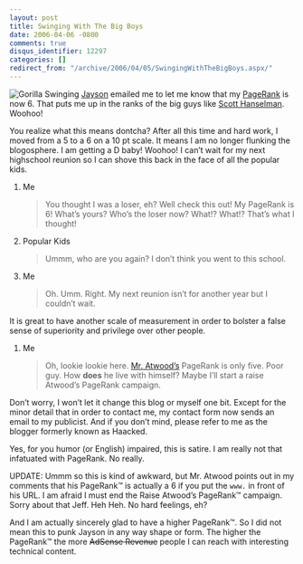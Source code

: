 ```yaml
---
layout: post
title: Swinging With The Big Boys
date: 2006-04-06 -0800
comments: true
disqus_identifier: 12297
categories: []
redirect_from: "/archive/2006/04/05/SwingingWithTheBigBoys.aspx/"
---
```


![Gorilla Swinging](https://haacked.com/images/Gorilla.jpg)
[Jayson](http://jaysonknight.com/blog/ "protected virtual void jaysonKnight")
emailed me to let me know that my
[PageRank](http://www.google.com/technology/ "Google Technology") is now
6. That puts me up in the ranks of the big guys like [Scott
Hanselman](http://www.hanselman.com/blog/ "ComputerZen"). Woohoo!

You realize what this means dontcha? After all this time and hard work,
I moved from a 5 to a 6 on a 10 pt scale. It means I am no longer
flunking the blogosphere. I am getting a D baby! Woohoo! I can’t wait
for my next highschool reunion so I can shove this back in the face of
all the popular kids.

1.  Me

    > You thought I was a loser, eh? Well check this out! My PageRank is
    > 6! What’s yours? Who’s the loser now? What!? What!? That’s what I
    > thought!

2.  Popular Kids

    > Ummm, who are you again? I don’t think you went to this school.

3.  Me

    > Oh. Umm. Right. My next reunion isn’t for another year but I
    > couldn’t wait.

It is great to have another scale of measurement in order to bolster a
false sense of superiority and privilege over other people.

1.  Me

    > Oh, lookie lookie here. [Mr.
    > Atwood’s](http://www.codinghorror.com/blog/ "Coding Horror")
    > PageRank is only five. Poor guy. How **does** he live with
    > himself? Maybe I’ll start a raise Atwood’s PageRank campaign.

Don’t worry, I won’t let it change this blog or myself one bit. Except
for the minor detail that in order to contact me, my contact form now
sends an email to my publicist. And if you don’t mind, please refer to
me as the blogger formerly known as Haacked.

Yes, for you humor (or English) impaired, this is satire. I am really
not that infatuated with PageRank. No really.

UPDATE: Ummm so this is kind of awkward, but Mr. Atwood points out in my
comments that his PageRank™ is actually a 6 if you put the `www.` in
front of his URL. I am afraid I must end the Raise Atwood’s PageRank™
campaign. Sorry about that Jeff. Heh Heh. No hard feelings, eh?

And I am actually sincerely glad to have a higher PageRank™. So I did
not mean this to punk Jayson in any way shape or form. The higher the
PageRank™ the more ~~AdSense Revenue~~ people I can reach with
interesting technical content.

